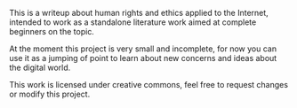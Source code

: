 This is a writeup about human rights and ethics applied to the Internet, intended to work as a standalone literature work aimed at complete beginners on the topic.

At the moment this project is very small and incomplete, for now you can use it as a jumping of point to learn about new concerns and ideas about the digital world.

This work is licensed under creative commons, feel free to request changes or modify this project.